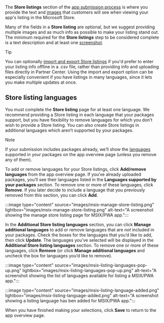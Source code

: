 The **Store listings** section of the [app submission process](../../../apps/publish/publish-your-app/create-app-submission.md) is where you provide the text and [images](../../../apps/publish/publish-your-app/screenshots-and-images.md) that customers will see when viewing your app's listing in the Microsoft Store.

Many of the fields in a **Store listing** are optional, but we suggest providing multiple images and as much info as possible to make your listing stand out. The minimum required for the **Store listings** step to be considered complete is a text description and at least one [screenshot](../../../apps/publish/publish-your-app/screenshots-and-images.md#screenshots).

> [!TIP]
> You can optionally [import and export Store listings](../../../apps/publish/publish-your-app/import-and-export-store-listings.md) if you'd prefer to enter your listing info offline in a .csv file, rather than providing info and uploading files directly in Partner Center. Using the import and export option can be especially convenient if you have listings in many languages, since it lets you make multiple updates at once.

## Store listing languages

You must complete the **Store listing** page for at least one language. We recommend providing a Store listing in each language that your packages support, but you have flexibility to remove languages for which you don’t wish to provide a Store listing. You can also create Store listings in additional languages which aren’t supported by your packages.

> [!NOTE]
> If your submission includes packages already, we’ll show the [languages](../../../apps/publish/publish-your-app/supported-languages.md) supported in your packages on the app overview page (unless you remove any of them).

To add or remove languages for your Store listings, click **Add/remove languages** from the app overview page. If you‘ve already uploaded packages, you’ll see their languages listed in the **Languages supported by your packages** section. To remove one or more of these languages, click **Remove**. If you later decide to include a language that you previously removed from this section, you can click **Add**.

:::image type="content" source="images/msix-manage-store-listing.png" lightbox="images/msix-manage-store-listing.png" alt-text="A screenshot showing the manage store listing page for MSIX/PWA app.":::

In the **Additional Store listing languages** section, you can click **Manage additional languages** to add or remove languages that are *not* included in your packages. Check the boxes for the languages that you’d like to add, then click **Update**. The languages you’ve selected will be displayed in the **Additional Store listing languages** section. To remove one or more of these languages, click **Remove** (or click **Manage additional languages** and uncheck the box for languages you’d like to remove).

:::image type="content" source="images/msix-listing-languages-pop-up.png" lightbox="images/msix-listing-languages-pop-up.png" alt-text="A screenshot showing the list of languages available for listing a MSIX/PWA app.":::

:::image type="content" source="images/msix-listing-language-added.png" lightbox="images/msix-listing-language-added.png" alt-text="A screenshot showing a listing language has ben added for MSIX/PWA app.":::

When you have finished making your selections, click **Save** to return to the app overview page.
